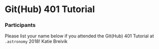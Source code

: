 # Git(Hub) 401 Tutorial

### Participants

Please list your name below if you attended the Git(Hub) 401 Tutorial at `.astronomy` 2018!
Katie Breivik

